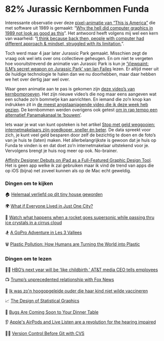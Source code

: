 # 82% Jurassic Kernbommen Funda

Interessante observatie over deze [pixel-animatie van “This is America”](https://twitter.com/candlestickem/status/1014700050113589248) die met software uit 1989 is gemaakt: “[Why the hell did computer graphics in 1989 not look as good as this](https://twitter.com/denvercoder/status/1014922049200877568)”. Het antwoord heeft volgens mij wel een kern van waarheid: “[I think because back then, people with computer had different approach & mindset, struggled with its limitation.](https://twitter.com/pinot/status/1014987031750041602)”.

Toch werd maar 4 jaar later Jurassic Park gemaakt. Misschien zegt de vraag ook wel iets over ons collectieve geheugen. En om niet te vergeten hoe vooruitstrevend de animatie van Jurassic Park is kun je [‘Viewpaint: ILM’s secret weapon on Jurassic Park’ van Ian Failes](https://vfxblog.com/viewpaint/) lezen. Er altijd meer uit de huidige technologie te halen dan we nu doorhebben, maar daar hebben we het over dertig jaar wel over.

Waar geen animatie aan te pas is gekomen zijn [deze video’s van kernbomproeven](https://www.businessinsider.nl/new-nuclear-blast-videos-2017-3/). Het zijn nieuwe video’s die nog maar eens aangeven wat een schade zo’n bommetje kan aanrichten. En iemand die zo’n knop kan indrukken zit in [de meest angstaanjagende video die ik deze week heb gezien](https://twitter.com/locuta/status/1017483019983228928). De kernbommen werden overigens ook getest [om in rap tempo een alternatief Panamakanaal te ‘bouwen’](https://news.ycombinator.com/item?id=17467857).

Iets waar je wat van kunt opsteken is het artikel [Stop met geld weggooien: internetmakelaars zijn goedkoper, sneller én beter](https://decorrespondent.nl/8486/stop-met-geld-weggooien-internetmakelaars-zijn-goedkoper-sneller-en-beter/122667845520-4055243b). De data spreekt voor zich, je kunt veel geld besparen door zelf de bezichtig te doen en de foto’s van je huis te (laten) maken. Het állerbelangrijkste is gewoon dat je huis op Funda te vinden is en dat doet zo’n internetmakelaar uitstekend voor je. Vervolgens brengt je huis nog meer op ook. No-brainer.

[Affinity Designer Debuts on iPad as a Full-Featured Graphic Design Tool](https://www.macstories.net/news/affinity-designer-debuts-on-ipad-as-a-full-featured-graphic-design-tool/). Het is geen app welke ik zal gebruiken maar ik vind de trend van apps die op iOS (bijna) net zoveel kunnen als op de Mac echt geweldig. 

### Dingen om te kijken

🏠 [Helemaal verliefd op dit tiny house geworden](https://www.youtube.com/watch?v=jPBDPcqfCwA)

🌍 [What if Everyone Lived in Just One City?](https://www.youtube.com/watch?v=r_iNRGac_uM)

🚀 [Watch what happens when a rocket goes supersonic while passing thru ice crystals in a cirrus cloud](https://www.youtube.com/watch?v=6Zvh1G6vtRc&app=desktop)

🏂 [A GoPro Adventure in Les 3 Vallees](https://vimeo.com/277989198)

🗑 [Plastic Pollution: How Humans are Turning the World into Plastic](https://www.youtube.com/watch?v=RS7IzU2VJIQ)

### Dingen om te lezen

🤷‍♂️ [HBO’s next year will be ‘like childbirth,’ AT&T media CEO tells employees](https://www.theverge.com/2018/7/9/17549048/att-hbo-plans-after-merger)

📺 [Trump’s unprecedented relationship with Fox News](https://kottke.org/18/07/trumps-unprecedented-relationship-with-fox-news)

💉 [Ik was zo'n hoogopgeleide ouder die haar kind niet wilde vaccineren](https://www.vn.nl/kinderen-vaccinaties/)

📈 [The Design of Statistical Graphics](https://towardsdatascience.com/the-design-of-statistical-graphics-5265485e9bb5)

🐛 [Bugs Are Coming Soon to Your Dinner Table](https://www.bloomberg.com/graphics/2018-insects-as-food/)

👂 [Apple's AirPods and Live Listen are a revolution for the hearing impaired](https://qz.com/1323215/apples-airpods-and-live-listen-are-a-revolution-for-the-hearing-impaired/)

👨‍💻 [Version Control Before Git with CVS](https://twobithistory.org/2018/07/07/cvs.html)